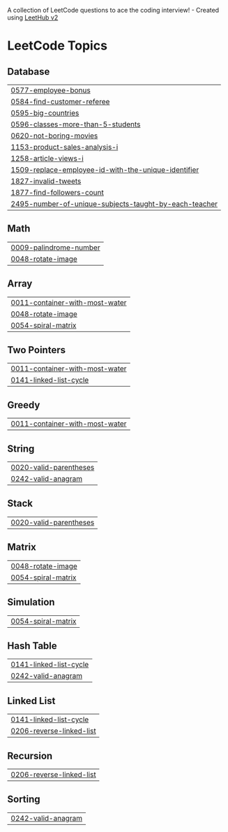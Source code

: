A collection of LeetCode questions to ace the coding interview! - Created using [LeetHub v2](https://github.com/arunbhardwaj/LeetHub-2.0)
<!---LeetCode Topics Start-->
# LeetCode Topics
## Database
|  |
| ------- |
| [0577-employee-bonus](https://github.com/NazmusSakibShohan/Leetcode/tree/master/0577-employee-bonus) |
| [0584-find-customer-referee](https://github.com/NazmusSakibShohan/Leetcode/tree/master/0584-find-customer-referee) |
| [0595-big-countries](https://github.com/NazmusSakibShohan/Leetcode/tree/master/0595-big-countries) |
| [0596-classes-more-than-5-students](https://github.com/NazmusSakibShohan/Leetcode/tree/master/0596-classes-more-than-5-students) |
| [0620-not-boring-movies](https://github.com/NazmusSakibShohan/Leetcode/tree/master/0620-not-boring-movies) |
| [1153-product-sales-analysis-i](https://github.com/NazmusSakibShohan/Leetcode/tree/master/1153-product-sales-analysis-i) |
| [1258-article-views-i](https://github.com/NazmusSakibShohan/Leetcode/tree/master/1258-article-views-i) |
| [1509-replace-employee-id-with-the-unique-identifier](https://github.com/NazmusSakibShohan/Leetcode/tree/master/1509-replace-employee-id-with-the-unique-identifier) |
| [1827-invalid-tweets](https://github.com/NazmusSakibShohan/Leetcode/tree/master/1827-invalid-tweets) |
| [1877-find-followers-count](https://github.com/NazmusSakibShohan/Leetcode/tree/master/1877-find-followers-count) |
| [2495-number-of-unique-subjects-taught-by-each-teacher](https://github.com/NazmusSakibShohan/Leetcode/tree/master/2495-number-of-unique-subjects-taught-by-each-teacher) |
## Math
|  |
| ------- |
| [0009-palindrome-number](https://github.com/NazmusSakibShohan/Leetcode/tree/master/0009-palindrome-number) |
| [0048-rotate-image](https://github.com/NazmusSakibShohan/Leetcode/tree/master/0048-rotate-image) |
## Array
|  |
| ------- |
| [0011-container-with-most-water](https://github.com/NazmusSakibShohan/Leetcode/tree/master/0011-container-with-most-water) |
| [0048-rotate-image](https://github.com/NazmusSakibShohan/Leetcode/tree/master/0048-rotate-image) |
| [0054-spiral-matrix](https://github.com/NazmusSakibShohan/Leetcode/tree/master/0054-spiral-matrix) |
## Two Pointers
|  |
| ------- |
| [0011-container-with-most-water](https://github.com/NazmusSakibShohan/Leetcode/tree/master/0011-container-with-most-water) |
| [0141-linked-list-cycle](https://github.com/NazmusSakibShohan/Leetcode/tree/master/0141-linked-list-cycle) |
## Greedy
|  |
| ------- |
| [0011-container-with-most-water](https://github.com/NazmusSakibShohan/Leetcode/tree/master/0011-container-with-most-water) |
## String
|  |
| ------- |
| [0020-valid-parentheses](https://github.com/NazmusSakibShohan/Leetcode/tree/master/0020-valid-parentheses) |
| [0242-valid-anagram](https://github.com/NazmusSakibShohan/Leetcode/tree/master/0242-valid-anagram) |
## Stack
|  |
| ------- |
| [0020-valid-parentheses](https://github.com/NazmusSakibShohan/Leetcode/tree/master/0020-valid-parentheses) |
## Matrix
|  |
| ------- |
| [0048-rotate-image](https://github.com/NazmusSakibShohan/Leetcode/tree/master/0048-rotate-image) |
| [0054-spiral-matrix](https://github.com/NazmusSakibShohan/Leetcode/tree/master/0054-spiral-matrix) |
## Simulation
|  |
| ------- |
| [0054-spiral-matrix](https://github.com/NazmusSakibShohan/Leetcode/tree/master/0054-spiral-matrix) |
## Hash Table
|  |
| ------- |
| [0141-linked-list-cycle](https://github.com/NazmusSakibShohan/Leetcode/tree/master/0141-linked-list-cycle) |
| [0242-valid-anagram](https://github.com/NazmusSakibShohan/Leetcode/tree/master/0242-valid-anagram) |
## Linked List
|  |
| ------- |
| [0141-linked-list-cycle](https://github.com/NazmusSakibShohan/Leetcode/tree/master/0141-linked-list-cycle) |
| [0206-reverse-linked-list](https://github.com/NazmusSakibShohan/Leetcode/tree/master/0206-reverse-linked-list) |
## Recursion
|  |
| ------- |
| [0206-reverse-linked-list](https://github.com/NazmusSakibShohan/Leetcode/tree/master/0206-reverse-linked-list) |
## Sorting
|  |
| ------- |
| [0242-valid-anagram](https://github.com/NazmusSakibShohan/Leetcode/tree/master/0242-valid-anagram) |
<!---LeetCode Topics End-->